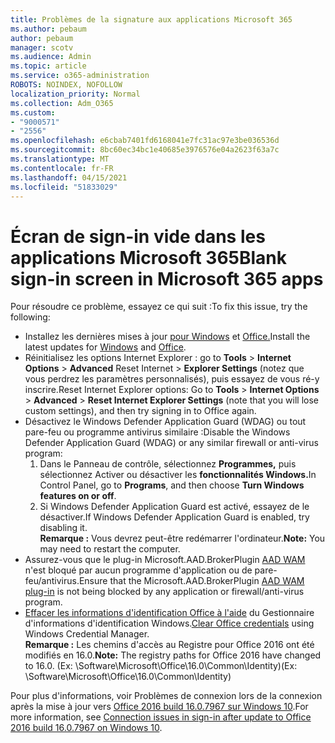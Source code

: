 ```yaml
---
title: Problèmes de la signature aux applications Microsoft 365
ms.author: pebaum
author: pebaum
manager: scotv
ms.audience: Admin
ms.topic: article
ms.service: o365-administration
ROBOTS: NOINDEX, NOFOLLOW
localization_priority: Normal
ms.collection: Adm_O365
ms.custom:
- "9000571"
- "2556"
ms.openlocfilehash: e6cbab7401fd6168041e7fc31ac97e3be036536d
ms.sourcegitcommit: 8bc60ec34bc1e40685e3976576e04a2623f63a7c
ms.translationtype: MT
ms.contentlocale: fr-FR
ms.lasthandoff: 04/15/2021
ms.locfileid: "51833029"
---
```

# <a name="blank-sign-in-screen-in-microsoft-365-apps"></a><span data-ttu-id="847c9-102">Écran de sign-in vide dans les applications Microsoft 365</span><span class="sxs-lookup"><span data-stu-id="847c9-102">Blank sign-in screen in Microsoft 365 apps</span></span>

<span data-ttu-id="847c9-103">Pour résoudre ce problème, essayez ce qui suit :</span><span class="sxs-lookup"><span data-stu-id="847c9-103">To fix this issue, try the following:</span></span>
- <span data-ttu-id="847c9-104">Installez les dernières mises à jour [pour Windows](https://support.microsoft.com/help/4027667/windows-10-update) et [Office.](https://support.office.com/article/update-office-and-your-computer-with-microsoft-update-2ab296f3-7f03-43a2-8e50-46de917611c5)</span><span class="sxs-lookup"><span data-stu-id="847c9-104">Install the latest updates for [Windows](https://support.microsoft.com/help/4027667/windows-10-update) and [Office](https://support.office.com/article/update-office-and-your-computer-with-microsoft-update-2ab296f3-7f03-43a2-8e50-46de917611c5).</span></span>
- <span data-ttu-id="847c9-105">Réinitialisez les options Internet Explorer : go to **Tools**  >  **Internet Options**  >  **Advanced** Reset Internet  >  **Explorer Settings** (notez que vous perdrez les paramètres personnalisés), puis essayez de vous ré-y inscrire.</span><span class="sxs-lookup"><span data-stu-id="847c9-105">Reset Internet Explorer options: Go to **Tools** > **Internet Options** > **Advanced** > **Reset Internet Explorer Settings** (note that you will lose custom settings), and then try signing in to Office again.</span></span>
- <span data-ttu-id="847c9-106">Désactivez le Windows Defender Application Guard (WDAG) ou tout pare-feu ou programme antivirus similaire :</span><span class="sxs-lookup"><span data-stu-id="847c9-106">Disable the Windows Defender Application Guard (WDAG) or any similar firewall or anti-virus program:</span></span>
    1. <span data-ttu-id="847c9-107">Dans le Panneau de contrôle, sélectionnez **Programmes,** puis sélectionnez Activer ou désactiver les **fonctionnalités Windows.**</span><span class="sxs-lookup"><span data-stu-id="847c9-107">In Control Panel, go to **Programs**, and then choose **Turn Windows features on or off**.</span></span>
    2. <span data-ttu-id="847c9-108">Si Windows Defender Application Guard est activé, essayez de le désactiver.</span><span class="sxs-lookup"><span data-stu-id="847c9-108">If Windows Defender Application Guard is enabled, try disabling it.</span></span><br/>
    <span data-ttu-id="847c9-109">**Remarque :** Vous devrez peut-être redémarrer l'ordinateur.</span><span class="sxs-lookup"><span data-stu-id="847c9-109">**Note:** You may need to restart the computer.</span></span>
- <span data-ttu-id="847c9-110">Assurez-vous que le plug-in Microsoft.AAD.BrokerPlugin [AAD WAM](https://docs.microsoft.com/office365/troubleshoot/administration/connection-issue-when-sign-in-office-2016#symptom-1) n'est bloqué par aucun programme d'application ou de pare-feu/antivirus.</span><span class="sxs-lookup"><span data-stu-id="847c9-110">Ensure that the Microsoft.AAD.BrokerPlugin [AAD WAM plug-in](https://docs.microsoft.com/office365/troubleshoot/administration/connection-issue-when-sign-in-office-2016#symptom-1) is not being blocked by any application or firewall/anti-virus program.</span></span>
- <span data-ttu-id="847c9-111">[Effacer les informations d'identification Office à l'aide](https://docs.microsoft.com/office/troubleshoot/error-messages/another-account-already-signed-in#step-3-clear-cached-credentials-on-the-computer) du Gestionnaire d'informations d'identification Windows.</span><span class="sxs-lookup"><span data-stu-id="847c9-111">[Clear Office credentials](https://docs.microsoft.com/office/troubleshoot/error-messages/another-account-already-signed-in#step-3-clear-cached-credentials-on-the-computer) using Windows Credential Manager.</span></span><br/>
    <span data-ttu-id="847c9-112">**Remarque :** Les chemins d'accès au Registre pour Office 2016 ont été modifiés en 16.0.</span><span class="sxs-lookup"><span data-stu-id="847c9-112">**Note:** The registry paths for Office 2016 have changed to 16.0.</span></span> <span data-ttu-id="847c9-113">(Ex: \Software\Microsoft\Office\16.0\Common\Identity\)</span><span class="sxs-lookup"><span data-stu-id="847c9-113">(Ex: \Software\Microsoft\Office\16.0\Common\Identity\)</span></span>

<span data-ttu-id="847c9-114">Pour plus d'informations, voir Problèmes de connexion lors de la connexion après la mise à jour vers [Office 2016 build 16.0.7967 sur Windows 10](https://docs.microsoft.com/office365/troubleshoot/administration/connection-issue-when-sign-in-office-2016).</span><span class="sxs-lookup"><span data-stu-id="847c9-114">For more information, see [Connection issues in sign-in after update to Office 2016 build 16.0.7967 on Windows 10](https://docs.microsoft.com/office365/troubleshoot/administration/connection-issue-when-sign-in-office-2016).</span></span>